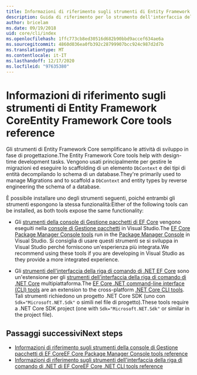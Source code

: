 ```yaml
---
title: Informazioni di riferimento sugli strumenti di Entity Framework Core - EF Core
description: Guida di riferimento per lo strumento dell'interfaccia della riga di comando Entity Framework Core e la console di gestione pacchetti di Visual Studio
author: bricelam
ms.date: 09/19/2018
uid: core/cli/index
ms.openlocfilehash: 1ffc773cb8ed30516d682b90bbd9accef634ae6a
ms.sourcegitcommit: 4860d036ea0fb392c28799907bcc924c987d2d7b
ms.translationtype: MT
ms.contentlocale: it-IT
ms.lasthandoff: 12/17/2020
ms.locfileid: "97635380"
---
```

# <a name="entity-framework-core-tools-reference"></a><span data-ttu-id="d3782-103">Informazioni di riferimento sugli strumenti di Entity Framework Core</span><span class="sxs-lookup"><span data-stu-id="d3782-103">Entity Framework Core tools reference</span></span>

<span data-ttu-id="d3782-104">Gli strumenti di Entity Framework Core semplificano le attività di sviluppo in fase di progettazione.</span><span class="sxs-lookup"><span data-stu-id="d3782-104">The Entity Framework Core tools help with design-time development tasks.</span></span> <span data-ttu-id="d3782-105">Vengono usati principalmente per gestire le migrazioni ed eseguire lo scaffolding di un elemento `DbContext` e dei tipi di entità decompilando lo schema di un database.</span><span class="sxs-lookup"><span data-stu-id="d3782-105">They're primarily used to manage Migrations and to scaffold a `DbContext` and entity types by reverse engineering the schema of a database.</span></span>

<span data-ttu-id="d3782-106">È possibile installare uno degli strumenti seguenti, poiché entrambi gli strumenti espongono la stessa funzionalità:</span><span class="sxs-lookup"><span data-stu-id="d3782-106">Either of the following tools can be installed, as both tools expose the same functionality:</span></span>

* <span data-ttu-id="d3782-107">Gli [strumenti della console di Gestione pacchetti di EF Core](xref:core/cli/powershell) vengono eseguiti nella [console di Gestione pacchetti](/nuget/tools/package-manager-console) in Visual Studio.</span><span class="sxs-lookup"><span data-stu-id="d3782-107">The [EF Core Package Manager Console tools](xref:core/cli/powershell) run in the [Package Manager Console](/nuget/tools/package-manager-console) in Visual Studio.</span></span> <span data-ttu-id="d3782-108">Si consiglia di usare questi strumenti se si sviluppa in Visual Studio perché forniscono un'esperienza più integrata.</span><span class="sxs-lookup"><span data-stu-id="d3782-108">We recommend using these tools if you are developing in Visual Studio as they provide a more integrated experience.</span></span>

* <span data-ttu-id="d3782-109">Gli [strumenti dell'interfaccia della riga di comando di .NET EF Core](xref:core/cli/dotnet) sono un'estensione per gli [strumenti dell'interfaccia della riga di comando di .NET Core](/dotnet/core/tools/) multipiattaforma.</span><span class="sxs-lookup"><span data-stu-id="d3782-109">The [EF Core .NET command-line interface (CLI) tools](xref:core/cli/dotnet) are an extension to the cross-platform [.NET Core CLI tools](/dotnet/core/tools/).</span></span> <span data-ttu-id="d3782-110">Tali strumenti richiedono un progetto .NET Core SDK (uno con `Sdk="Microsoft.NET.Sdk"` o simili nel file di progetto).</span><span class="sxs-lookup"><span data-stu-id="d3782-110">These tools require a .NET Core SDK project (one with `Sdk="Microsoft.NET.Sdk"` or similar in the project file).</span></span>

## <a name="next-steps"></a><span data-ttu-id="d3782-111">Passaggi successivi</span><span class="sxs-lookup"><span data-stu-id="d3782-111">Next steps</span></span>

* [<span data-ttu-id="d3782-112">Informazioni di riferimento sugli strumenti della console di Gestione pacchetti di EF Core</span><span class="sxs-lookup"><span data-stu-id="d3782-112">EF Core Package Manager Console tools reference</span></span>](xref:core/cli/powershell)
* [<span data-ttu-id="d3782-113">Informazioni di riferimento sugli strumenti dell'interfaccia della riga di comando di .NET di EF Core</span><span class="sxs-lookup"><span data-stu-id="d3782-113">EF Core .NET CLI tools reference</span></span>](xref:core/cli/dotnet)
